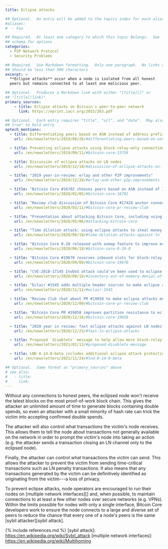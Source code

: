 ```yaml
---
title: Eclipse attacks

## Optional.  An entry will be added to the topics index for each alias
#aliases:
#  - Foo

## Required.  At least one category to which this topic belongs.  See
## schema for options
categories:
  - P2P Network Protocol
  - Security Problems

## Required.  Use Markdown formatting.  Only one paragraph.  No links allowed.
## Should be less than 500 characters
excerpt: >
  **Eclipse attacks** occur when a node is isolated from all honest
  peers but remains connected to at least one malicious peer.

## Optional.  Produces a Markdown link with either "[title][]" or
## "[title](link)"
primary_sources:
    - title: Eclipse attacks on Bitcoin's peer-to-peer network
      link: https://eprint.iacr.org/2015/263.pdf

## Optional.  Each entry requires "title", "url", and "date".  May also use "feature:
## true" to bold entry
optech_mentions:
  - title: Differentiating peers based on ASN instead of address prefix
    url: /en/newsletters/2019/06/26/#differentiating-peers-based-on-asn-instead-of-address-prefix

  - title: Preventing eclipse attacks using block-relay-only connections
    url: /en/newsletters/2019/09/11/#bitcoin-core-15759

  - title: Discussion of eclipse attacks on LN nodes
    url: /en/newsletters/2019/12/18/#discussion-of-eclipse-attacks-on-ln-nodes

  - title: "2019 year-in-review: erlay and other P2P improvements"
    url: /en/newsletters/2019/12/28/#erlay-and-other-p2p-improvements

  - title: "Bitcoin Core #16702 chooses peers based on ASN instead of IP address"
    url: /en/newsletters/2020/02/05/#bitcoin-core-16702

  - title: "Review club discussion of Bitcoin Core #17428 anchor connections"
    url: /en/newsletters/2020/03/11/#bitcoin-core-pr-review-club

  - title: "Presentation about attacking Bitcoin Core, including using eclipse attacks"
    url: /en/newsletters/2020/05/06/#attacking-bitcoin-core

  - title: "Time dilation attack: using eclipse attacks to steal money from LN nodes"
    url: /en/newsletters/2020/06/10/#time-dilation-attacks-against-ln

  - title: "Bitcoin Core 0.20 released with asmap feature to improve eclipse resistance"
    url: /en/newsletters/2020/06/10/#bitcoin-core-0-20-0

  - title: "Bitcoin Core #19670 reserves inbound slots for block-relay-only peers"
    url: /en/newsletters/2020/09/09/#bitcoin-core-19670

  - title: "CVE-2018-17145 InvDoS attack could've been used to eclipse nodes"
    url: /en/newsletters/2020/09/16/#inventory-out-of-memory-denial-of-service-attack-invdos

  - title: "Eclair #1545 adds multiple header sources to make eclipse attacks harder"
    url: /en/newsletters/2020/11/11/#eclair-1545

  - title: "Review Club chat about PR #19858 to make eclipse attacks more difficult"
    url: /en/newsletters/2020/12/09/#bitcoin-core-pr-review-club

  - title: "Bitcoin Core PR #19858 improves partition resistance to eclipse attacks"
    url: /en/newsletters/2020/12/16/#bitcoin-core-19858

  - title: "2020 year in review: fast eclipse attacks against LN nodes"
    url: /en/newsletters/2020/12/23/#fast-ln-eclipse-attacks

  - title: Proposed `disabletx` message to help allow more block-relay-only peers
    url: /en/newsletters/2021/01/13/#proposed-disabletx-message

  - title: LND 0.14.0-beta includes additional eclipse attack protection by sharing block headers
    url: /en/newsletters/2021/11/24/#lnd-0-14-0-beta

## Optional.  Same format as "primary_sources" above
# see_also:
#   - title:
#     link:
---
```

Without any connections to honest peers, the eclipsed node won't
receive the latest blocks on the most proof-of-work block chain.  This
gives the attacker an unlimited amount of time to generate blocks
containing double spends, so even an attacker with a small minority of
hash rate can trick the victim into accepting confirmed double spends.

The attacker will also control what transactions the victim's node
receives.  This allows them to tell the node about transactions not
generally available on the network in order to prompt the victim's
node into taking an action (e.g. the attacker sends a transaction
closing an LN channel only to the eclipsed node).

Finally, the attacker can control what transactions the victim can
send.  This allows the attacker to prevent the victim from sending
time-critical transactions such as LN penalty transactions.  It also
means that any transactions generated by the victim can be
definitively identified as originating from the victim---a loss of
privacy.

To prevent eclipse attacks, node operators are encouraged to run their
nodes on [multiple network interfaces][] and, when possible, to maintain
connections to at least a few other nodes over secure networks (e.g.
VPNs).  Within the limits possible for nodes with only a single
interface, Bitcoin Core developers work to ensure the node connects to
a large and diverse set of peers to reduce the chance that every one
of a node's peers is the same [sybil attacker][sybil attack].

{% include references.md %}
[sybil attack]: https://en.wikipedia.org/wiki/Sybil_attack
[multiple network interfaces]: https://en.wikipedia.org/wiki/Multihoming

